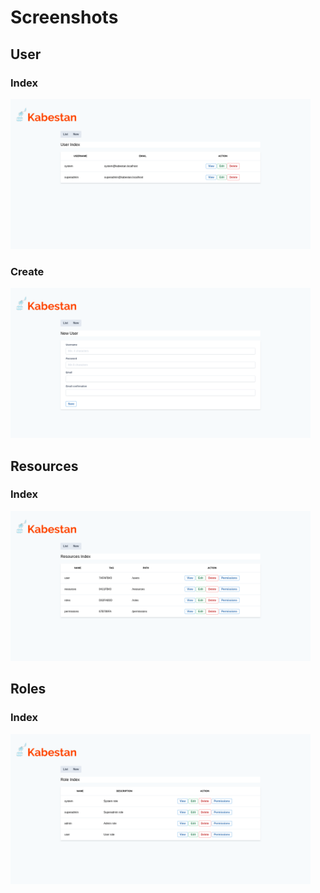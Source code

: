 # Screenshots

## User

### Index

<img src="img/user_index.png" width="480">

### Create

<img src="img/new_user.png" width="480">

## Resources

### Index

<img src="img/resource_index.png" width="480">


## Roles

### Index

<img src="img/role_index.png" width="480">
